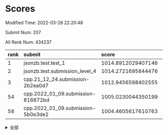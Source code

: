 # Scores

Modified Time: 2022-03-28 22:20:48

Submit Num: 207

All Rank Num: 434237

| rank |               submit               |       score        |       sigma        | pk_num |
| :--- | :--------------------------------- | :----------------- | :----------------- | :----- |
| 1    | jsonzb.test.test_1                 | 1014.8912029407146 | 0.8321101512622868 | 8393   |
| 2    | jsonzb.test.submission_level_4     | 1014.2721695844476 | 0.8425563442834075 | 8393   |
| 3    | cpp.21_12_24.submission-2b2ea0d7   | 1012.9456598402555 | 0.7931345426300935 | 8390   |
| 54   | cpp.2022_01_09.submission-816672bd | 1005.0230044350199 | 0.727918470895069  | 8389   |
| 58   | cpp.2022_01_09.submission-5b0e3de2 | 1004.4605617610763 | 0.7309776027563474 | 8387   |


<details>
<summary>全部</summary>

| rank |                 submit                 |       score        |       sigma        | pk_num |
| :--- | :------------------------------------- | :----------------- | :----------------- | :----- |
| 1    | jsonzb.test.test_1                     | 1014.8912029407146 | 0.8321101512622868 | 8393   |
| 2    | jsonzb.test.submission_level_4         | 1014.2721695844476 | 0.8425563442834075 | 8393   |
| 3    | cpp.21_12_24.submission-2b2ea0d7       | 1012.9456598402555 | 0.7931345426300935 | 8390   |
| 4    | gobigger.level_3.submission_level_3_43 | 1012.6226818240601 | 0.7834075586445426 | 8394   |
| 5    | gobigger.level_3.submission_level_3_25 | 1011.7124569759608 | 0.7763488170513484 | 8388   |
| 6    | gobigger.level_3.submission_level_3_33 | 1011.5700223569162 | 0.7832871842585442 | 8390   |
| 7    | gobigger.level_3.submission_level_3_9  | 1011.3633768454722 | 0.7846413090080295 | 8391   |
| 8    | gobigger.level_3.submission_level_3_34 | 1011.3130382633764 | 0.7581137424831305 | 8396   |
| 9    | gobigger.level_3.submission_level_3_22 | 1011.174774490014  | 0.7710232576105189 | 8394   |
| 10   | gobigger.level_3.submission_level_3_6  | 1010.905340107081  | 0.7692538781259519 | 8392   |
| 11   | gobigger.level_3.submission_level_3_11 | 1010.9049507485454 | 0.7591848065080647 | 8392   |
| 12   | gobigger.level_3.submission_level_3_0  | 1010.7426904496001 | 0.7724250204922053 | 8394   |
| 13   | gobigger.level_3.submission_level_3_37 | 1010.733166977391  | 0.7717456937671132 | 8393   |
| 14   | gobigger.level_3.submission_level_3_17 | 1010.7297759625469 | 0.7819722672140483 | 8388   |
| 15   | gobigger.level_3.submission_level_3_13 | 1010.6117202139574 | 0.7534168197799124 | 8391   |
| 16   | gobigger.level_3.submission_level_3_26 | 1010.5604704593418 | 0.7827428884342129 | 8390   |
| 17   | gobigger.level_3.submission_level_3_46 | 1010.4993268759722 | 0.7750563991864465 | 8390   |
| 18   | gobigger.level_3.submission_level_3_45 | 1010.4955423090171 | 0.7589825863934818 | 8385   |
| 19   | gobigger.level_3.submission_level_3_40 | 1010.4871743426066 | 0.7610490073160162 | 8390   |
| 20   | gobigger.level_3.submission_level_3_15 | 1010.4849902815162 | 0.7888148404701946 | 8392   |
| 21   | gobigger.level_3.submission_level_3_47 | 1010.4342461375174 | 0.7738206715679747 | 8394   |
| 22   | gobigger.level_3.submission_level_3_24 | 1010.4068733639496 | 0.7626400532564418 | 8398   |
| 23   | gobigger.level_3.submission_level_3_14 | 1010.3678679703518 | 0.7660718656098126 | 8391   |
| 24   | gobigger.level_3.submission_level_3_41 | 1010.3627184497855 | 0.761946973691068  | 8392   |
| 25   | gobigger.level_3.submission_level_3_48 | 1010.2937236699676 | 0.7713041255474516 | 8391   |
| 26   | gobigger.level_3.submission_level_3_12 | 1010.272338306506  | 0.7410889521683778 | 8390   |
| 27   | gobigger.level_3.submission_level_3_8  | 1010.2231906301132 | 0.7627415307752323 | 8386   |
| 28   | gobigger.level_3.submission_level_3_31 | 1010.2047364499672 | 0.7621617209517576 | 8394   |
| 29   | gobigger.level_3.submission_level_3_3  | 1010.0509118112358 | 0.7854655330808312 | 8394   |
| 30   | gobigger.level_3.submission_level_3_27 | 1010.039336187622  | 0.763173644441626  | 8392   |
| 31   | gobigger.level_3.submission_level_3_19 | 1010.0046314683906 | 0.7364966077515727 | 8393   |
| 32   | gobigger.level_3.submission_level_3_7  | 1009.9501237775842 | 0.7487434087638933 | 8393   |
| 33   | gobigger.level_3.submission_level_3_5  | 1009.9439567183292 | 0.7513605060871119 | 8387   |
| 34   | gobigger.level_3.submission_level_3_18 | 1009.9166390535668 | 0.7380094874193929 | 8394   |
| 35   | gobigger.level_3.submission_level_3_10 | 1009.870960283457  | 0.7626107804616583 | 8392   |
| 36   | gobigger.level_3.submission_level_3_4  | 1009.818990673321  | 0.7609645778129369 | 8388   |
| 37   | gobigger.level_3.submission_level_3_32 | 1009.7172784790781 | 0.7691409037395859 | 8386   |
| 38   | gobigger.level_3.submission_level_3_23 | 1009.6646601278627 | 0.766133153899576  | 8388   |
| 39   | gobigger.level_3.submission_level_3_44 | 1009.620968812718  | 0.7525159744580141 | 8393   |
| 40   | gobigger.level_3.submission_level_3_16 | 1009.5532182186386 | 0.7481330580801175 | 8394   |
| 41   | gobigger.level_3.submission_level_3_1  | 1009.5364248481474 | 0.7550506680833348 | 8393   |
| 42   | gobigger.level_3.submission_level_3_49 | 1009.523960093914  | 0.7617342944562494 | 8395   |
| 43   | gobigger.level_3.submission_level_3_20 | 1009.4487141986796 | 0.7582988878889909 | 8389   |
| 44   | gobigger.level_3.submission_level_3_36 | 1009.3620150830512 | 0.7386232877642833 | 8393   |
| 45   | gobigger.level_3.submission_level_3_39 | 1009.2561867783494 | 0.7372179842427856 | 8382   |
| 46   | gobigger.level_3.submission_level_3_21 | 1009.2370540115845 | 0.754820804593066  | 8385   |
| 47   | gobigger.level_3.submission_level_3_2  | 1009.2327987469632 | 0.7591058557443539 | 8391   |
| 48   | gobigger.level_3.submission_level_3_29 | 1009.1137755661608 | 0.7612785607992543 | 8395   |
| 49   | gobigger.level_3.submission_level_3_30 | 1009.04749024509   | 0.7676584098551713 | 8387   |
| 50   | gobigger.level_3.submission_level_3_35 | 1008.9339251343755 | 0.7527458470619135 | 8387   |
| 51   | gobigger.level_3.submission_level_3_42 | 1008.841101377206  | 0.7468739215006932 | 8393   |
| 52   | gobigger.level_3.submission_level_3_28 | 1008.7102191038914 | 0.755768565866307  | 8391   |
| 53   | gobigger.level_3.submission_level_3_38 | 1008.5824811620942 | 0.739725562210282  | 8392   |
| 54   | cpp.2022_01_09.submission-816672bd     | 1005.0230044350199 | 0.727918470895069  | 8389   |
| 55   | gobigger.level_1.submission_level_1_47 | 1004.8754003322474 | 0.7261684610997434 | 8390   |
| 56   | gobigger.level_1.submission_level_1_49 | 1004.5421082728766 | 0.7062745608072558 | 8391   |
| 57   | gobigger.level_1.submission_level_1_20 | 1004.5116713949099 | 0.7197125046500461 | 8390   |
| 58   | cpp.2022_01_09.submission-5b0e3de2     | 1004.4605617610763 | 0.7309776027563474 | 8387   |
| 59   | gobigger.level_1.submission_level_1_41 | 1004.377550997122  | 0.7353188703911129 | 8390   |
| 60   | gobigger.level_1.submission_level_1_4  | 1004.196941012989  | 0.7192367333003955 | 8393   |
| 61   | gobigger.level_1.submission_level_1_5  | 1004.0027515397418 | 0.7122496314960252 | 8393   |
| 62   | gobigger.level_1.submission_level_1_42 | 1003.9374125842878 | 0.7219002750567055 | 8391   |
| 63   | gobigger.level_1.submission_level_1_33 | 1003.8088323927276 | 0.7121754175348732 | 8389   |
| 64   | gobigger.level_1.submission_level_1_8  | 1003.70987878373   | 0.7188410006719419 | 8395   |
| 65   | gobigger.level_1.submission_level_1_15 | 1003.6821832900873 | 0.7139757753970194 | 8389   |
| 66   | gobigger.level_1.submission_level_1_1  | 1003.639443905005  | 0.7111388792168338 | 8394   |
| 67   | gobigger.level_1.submission_level_1_2  | 1003.5599652095282 | 0.7228551229542971 | 8392   |
| 68   | gobigger.level_1.submission_level_1_36 | 1003.4525143703416 | 0.7175447571476038 | 8394   |
| 69   | gobigger.level_1.submission_level_1_27 | 1003.3596996879867 | 0.7142663391022804 | 8388   |
| 70   | gobigger.level_1.submission_level_1_26 | 1003.3396958690103 | 0.7122862949512212 | 8389   |
| 71   | gobigger.level_1.submission_level_1_0  | 1003.2718957293635 | 0.7229872729588558 | 8387   |
| 72   | gobigger.level_1.submission_level_1_13 | 1003.2373702247529 | 0.6997474655697408 | 8389   |
| 73   | gobigger.level_1.submission_level_1_30 | 1003.2183507586797 | 0.7164752022526432 | 8391   |
| 74   | gobigger.level_1.submission_level_1_10 | 1003.21108159385   | 0.7159284870360527 | 8390   |
| 75   | gobigger.level_1.submission_level_1_28 | 1003.1875248559512 | 0.7115106827308576 | 8392   |
| 76   | gobigger.level_1.submission_level_1_34 | 1003.168880382737  | 0.7181425130333502 | 8394   |
| 77   | gobigger.level_1.submission_level_1_12 | 1003.1558762802717 | 0.7223711820925206 | 8389   |
| 78   | gobigger.level_1.submission_level_1_43 | 1003.1027430648161 | 0.7137097181008341 | 8391   |
| 79   | gobigger.level_1.submission_level_1_3  | 1003.0599198604112 | 0.7096626493980424 | 8391   |
| 80   | gobigger.level_1.submission_level_1_29 | 1003.0316652274774 | 0.7153673555971582 | 8389   |
| 81   | gobigger.level_1.submission_level_1_22 | 1003.0187502808269 | 0.7164399432819851 | 8392   |
| 82   | gobigger.level_1.submission_level_1_6  | 1002.891734790204  | 0.7139296477387479 | 8386   |
| 83   | gobigger.level_1.submission_level_1_45 | 1002.8336893267525 | 0.715190277261017  | 8390   |
| 84   | gobigger.level_1.submission_level_1_40 | 1002.7477723885642 | 0.7181852566062377 | 8390   |
| 85   | gobigger.level_1.submission_level_1_23 | 1002.7335948705544 | 0.7027473471730794 | 8394   |
| 86   | gobigger.level_1.submission_level_1_19 | 1002.7306128531791 | 0.7108932905316657 | 8392   |
| 87   | gobigger.level_1.submission_level_1_7  | 1002.5741458344045 | 0.7037034561867105 | 8386   |
| 88   | gobigger.level_1.submission_level_1_24 | 1002.5655875409467 | 0.7168354513300279 | 8392   |
| 89   | gobigger.level_1.submission_level_1_17 | 1002.5474005491374 | 0.723477561196133  | 8391   |
| 90   | gobigger.level_1.submission_level_1_18 | 1002.5367366865918 | 0.726541232408332  | 8396   |
| 91   | gobigger.level_1.submission_level_1_37 | 1002.3926235173196 | 0.7072594827512053 | 8389   |
| 92   | gobigger.level_1.submission_level_1_35 | 1002.356676958744  | 0.707867669895839  | 8393   |
| 93   | gobigger.level_1.submission_level_1_21 | 1002.311401913111  | 0.7252973024056556 | 8390   |
| 94   | gobigger.level_1.submission_level_1_16 | 1002.2389172081402 | 0.7120397943232508 | 8391   |
| 95   | gobigger.level_1.submission_level_1_44 | 1002.1767368974424 | 0.720254570097945  | 8393   |
| 96   | gobigger.level_1.submission_level_1_14 | 1002.1683543682908 | 0.7016286898737093 | 8392   |
| 97   | gobigger.level_1.submission_level_1_9  | 1002.141549411362  | 0.7081112704375883 | 8393   |
| 98   | gobigger.level_1.submission_level_1_38 | 1002.1397798608956 | 0.7264601045489276 | 8395   |
| 99   | gobigger.level_1.submission_level_1_39 | 1002.1352533836668 | 0.7018054129735266 | 8392   |
| 100  | gobigger.level_1.submission_level_1_46 | 1002.1324604790501 | 0.7178235749476353 | 8395   |
| 101  | gobigger.level_1.submission_level_1_32 | 1002.1130616983977 | 0.7248706171978949 | 8396   |
| 102  | gobigger.level_1.submission_level_1_31 | 1002.0038387266271 | 0.7163173251569753 | 8393   |
| 103  | gobigger.level_1.submission_level_1_11 | 1001.979818354457  | 0.7133365619556294 | 8390   |
| 104  | gobigger.level_1.submission_level_1_48 | 1001.8990719452689 | 0.7156360823659885 | 8393   |
| 105  | gobigger.level_1.submission_level_1_25 | 1001.5659748918987 | 0.7060735576144858 | 8395   |
| 106  | gobigger.random.submission_random_27   | 997.5117393364471  | 0.6987689304608629 | 8389   |
| 107  | gobigger.random.submission_random_44   | 997.4405430961249  | 0.7009781290268123 | 8389   |
| 108  | gobigger.random.submission_random_43   | 997.3217922289298  | 0.7024879612680681 | 8390   |
| 109  | gobigger.random.submission_random_45   | 997.2134625866333  | 0.7164101941631649 | 8387   |
| 110  | gobigger.random.submission_random_41   | 997.1228501024652  | 0.7034125987016356 | 8387   |
| 111  | gobigger.random.submission_random_7    | 997.0514526637306  | 0.723520626838104  | 8394   |
| 112  | gobigger.random.submission_random_37   | 996.8850436554648  | 0.7082931773812161 | 8394   |
| 113  | gobigger.random.submission_random_19   | 996.7636414235641  | 0.7117862060093529 | 8392   |
| 114  | gobigger.random.submission_random_39   | 996.7183773791041  | 0.7109234323217706 | 8395   |
| 115  | gobigger.random.submission_random_8    | 996.6232407158612  | 0.7067380414613417 | 8393   |
| 116  | gobigger.random.submission_random_30   | 996.6169826791426  | 0.7031582060855808 | 8389   |
| 117  | gobigger.random.submission_random_16   | 996.6157470895419  | 0.7148098294564528 | 8390   |
| 118  | gobigger.random.submission_random_32   | 996.5245934724514  | 0.707682928306312  | 8387   |
| 119  | gobigger.random.submission_random_22   | 996.4515431801655  | 0.7088217424700997 | 8392   |
| 120  | gobigger.random.submission_random_46   | 996.3945162095035  | 0.7079749232831656 | 8392   |
| 121  | gobigger.random.submission_random_34   | 996.2751341110996  | 0.704693476698897  | 8388   |
| 122  | gobigger.random.submission_random_24   | 996.2491343312096  | 0.7085761523071819 | 8390   |
| 123  | gobigger.random.submission_random_29   | 996.2405719374607  | 0.7039360813857306 | 8392   |
| 124  | gobigger.random.submission_random_14   | 996.1747913549733  | 0.7042457483280449 | 8393   |
| 125  | gobigger.random.submission_random_10   | 996.1299273950472  | 0.7146079668397144 | 8392   |
| 126  | gobigger.random.submission_random_49   | 996.0805852507523  | 0.7040484071581602 | 8391   |
| 127  | gobigger.random.submission_random_3    | 996.0723929721955  | 0.7143335376183717 | 8389   |
| 128  | gobigger.random.submission_random_13   | 996.0126097405564  | 0.7166192424431076 | 8394   |
| 129  | gobigger.random.submission_random_4    | 995.9478401097597  | 0.7137992210058808 | 8391   |
| 130  | gobigger.random.submission_random_25   | 995.9446324757733  | 0.7166635198326374 | 8391   |
| 131  | gobigger.random.submission_random_18   | 995.8959413250233  | 0.7086906891524276 | 8393   |
| 132  | gobigger.random.submission_random_28   | 995.871504158862   | 0.70803058987065   | 8388   |
| 133  | gobigger.random.submission_random_6    | 995.8481852637598  | 0.7003253823776622 | 8393   |
| 134  | gobigger.random.submission_random_15   | 995.8102545731057  | 0.7121230245337284 | 8391   |
| 135  | gobigger.random.submission_random_9    | 995.7613103413714  | 0.6962137861553476 | 8388   |
| 136  | gobigger.random.submission_random_0    | 995.615043169401   | 0.7105970251005858 | 8386   |
| 137  | gobigger.random.submission_random_35   | 995.6042323058674  | 0.714050098395309  | 8394   |
| 138  | gobigger.random.submission_random_12   | 995.5643385812799  | 0.7073442908016438 | 8390   |
| 139  | gobigger.random.submission_random_38   | 995.5236149665374  | 0.7168875756181343 | 8391   |
| 140  | gobigger.random.submission_random_11   | 995.4967145666928  | 0.7179747691956364 | 8391   |
| 141  | gobigger.random.submission_random_36   | 995.4839502228028  | 0.706763896483261  | 8391   |
| 142  | gobigger.random.submission_random_48   | 995.4837551035089  | 0.7229587036330267 | 8392   |
| 143  | gobigger.random.submission_random_40   | 995.4760292723206  | 0.7145234473183041 | 8395   |
| 144  | gobigger.random.submission_random_5    | 995.4741635313272  | 0.7095246305506516 | 8386   |
| 145  | gobigger.random.submission_random_31   | 995.4483939383601  | 0.702374410737334  | 8391   |
| 146  | gobigger.random.submission_random_20   | 995.4044881372935  | 0.7029354583485223 | 8391   |
| 147  | gobigger.random.submission_random_23   | 995.3094208049589  | 0.7002907996804951 | 8392   |
| 148  | gobigger.random.submission_random_47   | 995.267884710514   | 0.7101768679970546 | 8390   |
| 149  | gobigger.random.submission_random_26   | 995.1955333707921  | 0.7065172343108774 | 8391   |
| 150  | gobigger.random.submission_random_2    | 995.0877439588239  | 0.7069973201635084 | 8398   |
| 151  | gobigger.random.submission_random_17   | 994.9694139047596  | 0.7237158465500225 | 8394   |
| 152  | gobigger.random.submission_random_33   | 994.9420428598261  | 0.714584199314477  | 8396   |
| 153  | gobigger.random.submission_random_21   | 994.9228906213741  | 0.7055209192755555 | 8383   |
| 154  | gobigger.random.submission_random_1    | 994.9033381746257  | 0.7146870539466113 | 8388   |
| 155  | gobigger.level_2.submission_level_2_28 | 994.4144128625376  | 0.724948945589083  | 8391   |
| 156  | gobigger.level_2.submission_level_2_8  | 994.0296530390806  | 0.7457752325894239 | 8386   |
| 157  | gobigger.random.submission_random_42   | 994.0191735410316  | 0.7368698881472331 | 8392   |
| 158  | gobigger.level_2.submission_level_2_43 | 993.9638415232827  | 0.7127882616300415 | 8392   |
| 159  | gobigger.level_2.submission_level_2_39 | 993.7374924077552  | 0.7235181431001263 | 8391   |
| 160  | gobigger.level_2.submission_level_2_9  | 993.5560392643472  | 0.70950889727157   | 8387   |
| 161  | gobigger.level_2.submission_level_2_0  | 993.5558634137742  | 0.730483195620836  | 8387   |
| 162  | gobigger.level_2.submission_level_2_45 | 993.4228258827393  | 0.7372435699722868 | 8392   |
| 163  | gobigger.level_2.submission_level_2_11 | 993.1764510546162  | 0.7507221370528068 | 8394   |
| 164  | gobigger.level_2.submission_level_2_15 | 993.1286507281359  | 0.7544841880364764 | 8383   |
| 165  | gobigger.level_2.submission_level_2_10 | 993.0593631711198  | 0.7311482708579881 | 8391   |
| 166  | gobigger.level_2.submission_level_2_4  | 993.0394386531387  | 0.7344259782263255 | 8392   |
| 167  | gobigger.level_2.submission_level_2_35 | 993.0125162617144  | 0.7276669445577093 | 8393   |
| 168  | gobigger.level_2.submission_level_2_44 | 993.0109467275615  | 0.7317273140914369 | 8392   |
| 169  | gobigger.level_2.submission_level_2_12 | 993.0030282383939  | 0.7118213715801514 | 8391   |
| 170  | gobigger.level_2.submission_level_2_47 | 992.9572313706377  | 0.7352433634303959 | 8397   |
| 171  | gobigger.level_2.submission_level_2_1  | 992.9047505288686  | 0.7342648156139591 | 8386   |
| 172  | gobigger.level_2.submission_level_2_31 | 992.8858563067746  | 0.7365891936491873 | 8394   |
| 173  | gobigger.level_2.submission_level_2_13 | 992.8588666937417  | 0.7251733938502185 | 8391   |
| 174  | gobigger.level_2.submission_level_2_49 | 992.8033157719397  | 0.7412736210877586 | 8383   |
| 175  | gobigger.level_2.submission_level_2_34 | 992.7531194881195  | 0.7355988839814919 | 8393   |
| 176  | gobigger.level_2.submission_level_2_30 | 992.7281628924421  | 0.7466679318012962 | 8390   |
| 177  | gobigger.level_2.submission_level_2_6  | 992.7137519595848  | 0.7369641127025549 | 8390   |
| 178  | gobigger.level_2.submission_level_2_42 | 992.6115575873179  | 0.7411928371301205 | 8390   |
| 179  | gobigger.level_2.submission_level_2_46 | 992.5394720078442  | 0.7439082024241812 | 8391   |
| 180  | gobigger.level_2.submission_level_2_37 | 992.5088286138869  | 0.7363155295734998 | 8390   |
| 181  | gobigger.level_2.submission_level_2_16 | 992.3625846302318  | 0.7366507104753467 | 8388   |
| 182  | gobigger.level_2.submission_level_2_18 | 992.1547412265053  | 0.7358179684421722 | 8393   |
| 183  | gobigger.level_2.submission_level_2_7  | 992.0921643130785  | 0.7391343439102755 | 8394   |
| 184  | gobigger.level_2.submission_level_2_2  | 992.0253029203244  | 0.7479654977866615 | 8390   |
| 185  | gobigger.level_2.submission_level_2_21 | 991.9497146835682  | 0.7618296770064934 | 8399   |
| 186  | gobigger.level_2.submission_level_2_27 | 991.8535751541895  | 0.7361512836734576 | 8393   |
| 187  | gobigger.level_2.submission_level_2_3  | 991.8516084083847  | 0.7373057789062202 | 8392   |
| 188  | gobigger.level_2.submission_level_2_48 | 991.829825244316   | 0.7523816820328831 | 8388   |
| 189  | gobigger.level_2.submission_level_2_20 | 991.7352893993359  | 0.7487532242509399 | 8396   |
| 190  | gobigger.level_2.submission_level_2_40 | 991.6713643777088  | 0.7445422993812947 | 8393   |
| 191  | gobigger.level_2.submission_level_2_22 | 991.6471275160945  | 0.742362559997318  | 8389   |
| 192  | gobigger.level_2.submission_level_2_41 | 991.5131307989055  | 0.738136542046418  | 8392   |
| 193  | gobigger.level_2.submission_level_2_24 | 991.4887079212201  | 0.7426553785714667 | 8392   |
| 194  | gobigger.level_2.submission_level_2_19 | 991.4583202457136  | 0.7612826933136515 | 8393   |
| 195  | gobigger.level_2.submission_level_2_14 | 991.3750682861805  | 0.7570375314934347 | 8390   |
| 196  | gobigger.level_2.submission_level_2_17 | 991.2678363948987  | 0.7551639745834172 | 8392   |
| 197  | gobigger.level_2.submission_level_2_29 | 991.206885073936   | 0.7501753021205468 | 8395   |
| 198  | gobigger.level_2.submission_level_2_33 | 991.205446113897   | 0.7630079214426172 | 8396   |
| 199  | gobigger.level_2.submission_level_2_23 | 991.1732684816934  | 0.7686822929125583 | 8388   |
| 200  | gobigger.level_2.submission_level_2_32 | 991.0341843225808  | 0.746592148941341  | 8393   |
| 201  | gobigger.level_2.submission_level_2_25 | 990.8897163843627  | 0.7584248732843378 | 8388   |
| 202  | gobigger.level_2.submission_level_2_36 | 990.8077028231535  | 0.749248726851855  | 8386   |
| 203  | gobigger.level_2.submission_level_2_38 | 990.778901682185   | 0.7500213678088151 | 8394   |
| 204  | gobigger.level_2.submission_level_2_5  | 990.6657103906042  | 0.7668108827311162 | 8391   |
| 205  | gobigger.level_2.submission_level_2_26 | 990.3677077915838  | 0.7763335901173438 | 8390   |
| 206  | gobigger.none.submission_none_0        | 980.3913376369723  | 1.2063665526664937 | 8387   |
| 207  | gobigger.none.submission_none_1        | 977.0679057175271  | 1.4440890783107598 | 8391   |

</details>
